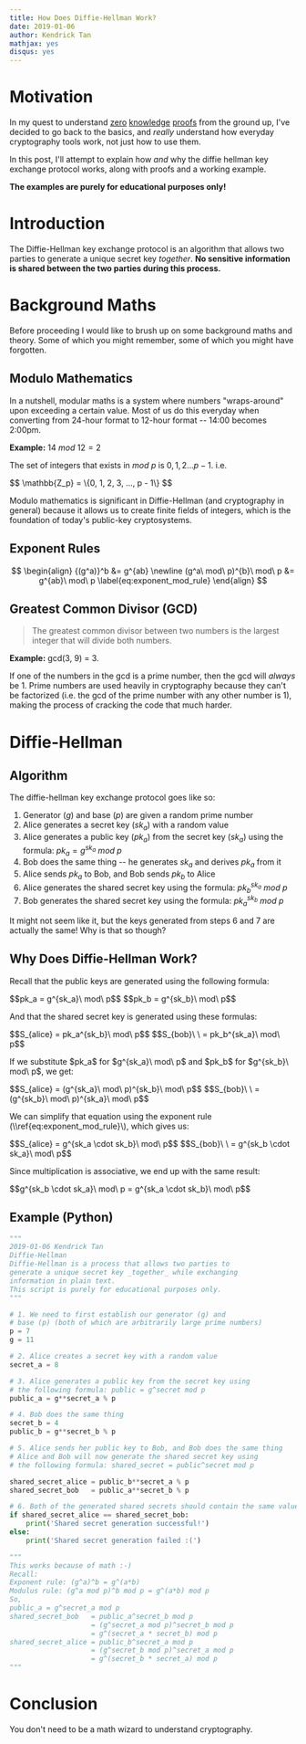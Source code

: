 ```yaml
---
title: How Does Diffie-Hellman Work?
date: 2019-01-06
author: Kendrick Tan
mathjax: yes
disqus: yes
---
```


# Motivation
In my quest to understand [zero](https://ethresear.ch/t/zero-knowledge-proofs-starter-pack/4519) [knowledge](https://zkp.science/) [proofs](https://www.zeroknowledge.fm/) from the ground up, I've decided to go back to the basics, and _really_ understand how everyday cryptography tools work, not just how to use them.

In this post, I'll attempt to explain how _and_ why the diffie hellman key exchange protocol works, along with proofs and a working example.

__The examples are purely for educational purposes only!__

# Introduction
The Diffie-Hellman key exchange protocol is an algorithm that allows two parties to generate a unique secret key _together_. __No sensitive information is shared between the two parties during this process.__

# Background Maths
Before proceeding I would like to brush up on some background maths and theory. Some of which you might remember, some of which you might have forgotten.

## Modulo Mathematics
In a nutshell, modular maths is a system where numbers "wraps-around" upon exceeding a certain value. Most of us do this everyday when converting from 24-hour format to 12-hour format -- 14:00 becomes 2:00pm.

__Example:__ $14\ mod\ 12 = 2$

The set of integers that exists in $mod\ p$ is $0, 1, 2 ... p - 1$. i.e.

<p class="center">
$$
\mathbb{Z_p} = \{0, 1, 2, 3, ..., p - 1\}
$$
</p>

Modulo mathematics is significant in Diffie-Hellman (and cryptography in general) because it allows us to create finite fields of integers, which is the foundation of today's public-key cryptosystems.

## Exponent Rules
$$
\begin{align}
{(g^a)}^b &= g^{ab} \newline
(g^a\ mod\ p)^{b}\ mod\ p &= g^{ab}\ mod\ p \label{eq:exponent_mod_rule}
\end{align}
$$

## Greatest Common Divisor (GCD)

> The greatest common divisor between two numbers is the largest integer that will divide both numbers.

__Example:__ gcd(3, 9) = 3.

If one of the numbers in the gcd is a prime number, then the gcd will _always_ be 1. Prime numbers are used heavily in cryptography because they can't be factorized (i.e. the gcd of the prime number with any other number is 1), making the process of cracking the code that much harder.

# Diffie-Hellman

## Algorithm

The diffie-hellman key exchange protocol goes like so:

1. Generator ($g$) and base ($p$) are given a random prime number
2. Alice generates a secret key ($sk_a$) with a random value
3. Alice generates a public key ($pk_a$) from the secret key ($sk_a$) using the formula: $pk_a = g^{sk_a}\ mod\ p$
4. Bob does the same thing -- he generates $sk_a$ and derives $pk_a$ from it
5. Alice sends $pk_a$ to Bob, and Bob sends $pk_b$ to Alice
6. Alice generates the shared secret key using the formula: $pk_b^{sk_a}\ mod\ p$
7. Bob generates the shared secret key using the formula: $pk_a^{sk_b}\ mod\ p$

It might not seem like it, but the keys generated from steps 6 and 7 are actually the same! Why is that so though?

## Why Does Diffie-Hellman Work?

Recall that the public keys are generated using the following formula:
<p class="center">
$$pk_a = g^{sk_a}\ mod\ p$$
$$pk_b = g^{sk_b}\ mod\ p$$
</p>
And that the shared secret key is generated using these formulas:
<p class="center">
$$S_{alice} = pk_a^{sk_b}\ mod\ p$$
$$S_{bob}\ \  = pk_b^{sk_a}\ mod\ p$$
</p>
If we substitute $pk_a$ for $g^{sk_a}\ mod\ p$ and $pk_b$ for $g^{sk_b}\ mod\ p$, we get:
<p class="center">
$$S_{alice} = (g^{sk_a}\ mod\ p)^{sk_b}\ mod\ p$$
$$S_{bob}\ \  = (g^{sk_b}\ mod\ p)^{sk_a}\ mod\ p$$
</p>
We can simplify that equation using the exponent rule (\\ref{eq:exponent_mod_rule}\), which gives us:
<p class="center">
$$S_{alice} = g^{sk_a \cdot sk_b}\ mod\ p$$
$$S_{bob}\ \  = g^{sk_b \cdot sk_a}\ mod\ p$$
</p>
Since multiplication is associative, we end up with the same result:
<p class="center">
$$g^{sk_b \cdot sk_a}\ mod\ p = g^{sk_a \cdot sk_b}\ mod\ p$$
</p>

## Example (Python)

```python
"""
2019-01-06 Kendrick Tan
Diffie-Hellman
Diffie-Hellman is a process that allows two parties to
generate a unique secret key _together_ while exchanging
information in plain text.
This script is purely for educational purposes only.
"""

# 1. We need to first establish our generator (g) and
# base (p) (both of which are arbitrarily large prime numbers)
p = 7
g = 11

# 2. Alice creates a secret key with a random value
secret_a = 8

# 3. Alice generates a public key from the secret key using
# the following formula: public = g^secret mod p
public_a = g**secret_a % p

# 4. Bob does the same thing
secret_b = 4
public_b = g**secret_b % p

# 5. Alice sends her public key to Bob, and Bob does the same thing
# Alice and Bob will now generate the shared secret key using
# the following formula: shared_secret = public^secret mod p

shared_secret_alice = public_b**secret_a % p
shared_secret_bob   = public_a**secret_b % p

# 6. Both of the generated shared secrets should contain the same value
if shared_secret_alice == shared_secret_bob:
    print('Shared secret generation successful!')
else:
    print('Shared secret generation failed :(')

"""
This works because of math :-)
Recall:
Exponent rule: (g^a)^b = g^(a*b)
Modulus rule: (g^a mod p)^b mod p = g^(a*b) mod p
So,
public_a = g^secret_a mod p
shared_secret_bob   = public_a^secret_b mod p
                    = (g^secret_a mod p)^secret_b mod p
                    = g^(secret_a * secret_b) mod p
shared_secret_alice = public_b^secret_a mod p
                    = (g^secret_b mod p)^secret_a mod p
                    = g^(secret_b * secret_a) mod p
"""
```


# Conclusion
You don't need to be a math wizard to understand cryptography.